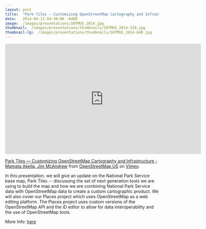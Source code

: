 ```yaml
---
layout: post
title:  "Park Tiles — Customizing OpenStreetMap Cartography and Infrastructure"
date:   2014-04-13 04:30:00 -0400
image:  /images/presentations/SOTMUS_2014.jpg
thumbnail:  /images/presentations/thumbnails/SOTMUS_2014-320.jpg
thumbnail-lg:  /images/presentations/thumbnails/SOTMUS_2014-640.jpg
---
```


<iframe src="https://player.vimeo.com/video/91926116" width="640" height="360" frameborder="0" webkitallowfullscreen mozallowfullscreen allowfullscreen></iframe>
<p><a href="https://vimeo.com/91926116">Park Tiles — Customizing OpenStreetMap Cartography and Infrastructure - Mamata Akella, Jim McAndrew</a> from <a href="https://vimeo.com/openstreetmapus">OpenStreetMap US</a> on <a href="https://vimeo.com">Vimeo</a>.</p>

In this presentation, we will give an update on the National Park Service base map, Park Tiles -- discussing the set of next generation tools we are using to build the map and how we are combining National Park Service data with OpenStreetMap data to create a custom cartographic product. We will also cover our Places project which uses OpenStreetMap as a web editing platform. The Places project uses custom versions of the OpenStreetMap API and the iD editor to allow for data interoperability and the use of OpenStreetMap tools.

More Info: [here](http://stateofthemap.us/2014/session/park-tiles/)
